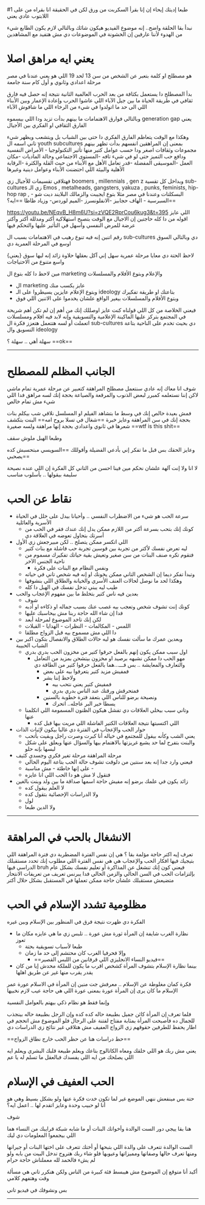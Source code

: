 
#1
طبعا إديتك إيحاء إن إنا بقرأ السكربت من ورق
لكن في الحقيقة انا بقراه من على اللابتوب عادي يعني

نبدأ بقا الحلقة 
واضح.. إنه موضوع الفيديو هيكون شائك 
وبالتالي 
لازم يكون الطابع شيء من الهدوء لأننا عارفين إن الخشونة في الموضوعات دي مش هتفيد مع المشاهدين
# يعني ايه مراهق اصلا

هو مصطلح او كلمة بتعبر عن الشخص من سن 13 لحد 19
اللي هو يعني عندنا في مصر مرحلة اعدادي وثانوي و أول كام سنة جامعة

بدأ المصطلح دا يستعمل بكثافة من بعد الحرب العالمية الثانية نتيجة إنه حصل فيه فارق ثقافي في طريقة الحياة 
ما بين جيل الآباء اللي عاشوا الحرب وإعادة الإعمار وبين الأبناء اللي الى حد ما اتولدوا في شيء من الرخاء اللي ما شافوش الآباء

وبالتالي فوارق الاهتمامات ما بينهم بدأت تزيد
ودا اللي بيسموه 
generation gap
يعني الفارق الثقافي او الفكري بين الأجيال

وهكذا مع الوقت يتعاظم الفارق الفكري دا حتى بين الشباب بل ويتشعب ويظهر شيء تاني اسمه ال 
youth subcultures
بمعنى إن المراهقين انفسهم بدأت تظهر بينهم مجموعات وثقافات اصغر
ودا حسب عوامل كتير 
منها تأثير التكنولوجيا - الأمراض النفسية ودافع حب التميز حتى لو في شيء تافه -المستوى الاجتماعي وحالة الماديات  -مكان العمل -الموسيقى المفضلة -قدر تعامل الأهل مع الأبناء من حيث القلة والكثرة -الرقابة الأهلية والبيئة اللي احتضنت الأبناء وعوامل دينية وغيرها 


فهتلاقي تقسيمات للأجيال زي
boomers , millennials , gen z
وبداخل كل تقسية
sub-cultures
زي الـ
Emos , metalheads, gangsters, yakuza , punks,  feminists, hip-hop rap , البسكلتات
وعندنا في مصر مثلا
بتوع ايجيبت والزمالك البلايند ديت شو - السبرسية - الهاف حجابيز -الانفلونسرز -الميم لوردس- وزياد ظاظا
==ايه؟==

https://youtu.be/NEqvB_H8m6U?si=zVQE2RprCou6kug3&t=395
اللي عايز اقوله من دا كله حاجتين
إن الاجيال مع الوقت بتصبح استهلاكية أكتر ومدللة أكتر وأكتر عرضة للمرض النفسي وأسهل في التأثير عليها والتحكم فيها

رقم اتنين إنه فيه تنوع رهيب في الاهتمامات
بسبب ال 
sub-cultures 
دي
وبالتالي
السوق اوسع في المرحلة العمرية دي

{يعني} 
لاحظ الحتة دي
معايا مرحلة عمرية سهل إني آكل بعقلها حلاوة زائد إنه ليها سوق واسع متنوع من الاحتياجات

مين لاحظ دا كله
بتوع ال marketing 
والإعلام
وبتوع الأفلام والمسلسلات

- ال marketing عايز يكسب منك
-  وبتوع الإعلام عايزين يسيطروا على الـ
ideology بتاعتك
او طريقة تفكيرك
- وبتوع الأفلام والمسلسلات بيغير الواقع علشان يخدموا على الاتنين اللي فوق


فيعني الخلاصة من كل اللي قولناه
كنت عايز اوصللك إنك من أهم إن لم تكن أهم شريحة في المجتمع بتركز عليها الماكينة الإعلامية والتسويقية 
وإنه لابد فيه افلام ومسلسلات اتعملت 
أو لسه هتتعمل هتعزز فكرة ال
sub-cultures 
دي
بحيث تخدم على الناحية بتاعة التسويق وال
ideology

سهلة أهي .. سهلة ؟
==ok==

---
# الجانب المظلم للمصطلح

شوف انا معاك إنه عادي سنتعمل مصطلح المراهقة كتعبير عن مرحلة عمرية تمام ماشي
لاكن إننا نستعلمه 
كمبرر لبعض الذنوب والمرقعة والصياعة بحجة إنك لسه مراهق فدا اللي شيء مش تمام خالص

فمش بعيدة خالص إنك في وسط ما بتشاهد الفيلم او المسلسل
نلاقي شب بيكلم بنات بحجة إنك في سن المراهقة وعايز خبرة
==شغال في تسلا بروح امه==
البنت بتكشف شعرها في ثانوي واعدادي بحجة إنها مراهقة ولسه صغيرة
==wtf is this shit==

وطبعا الهبل ملوش سقف

وعايز الحقك بس قبل ما تفكر إني بأدعي الفضيلة وأقوللك
==السويسي مبتحسبش كده يصحبي==

لا انا ولا إنت آلهة علشان نحكم مين فينا احسن من التاني
كل الفكرة إن اللي عنده نصيحة سليمة بيقولها .. بأسلوب مناسب



# نقاط عن الحب

- سرعة الحب هو شيء من الاضطراب النفسي .. وأحيانا بيدل على خلل في الحياة الأسرية والعائلية
	- كونك إنك بتحب بسرعة أكتر من اللازم ممكن يدل إنك عندك فقر في الحب من أسرتك بتحاول تعوضه في العلاقة دي
- اللي اتكسر ممكن يتصلح .. لكن مبيرجعش زي الأول
	- ليه تعرض نفسك لأكتر من تجربة بين قوسين تجربة حب فاشلة مع بنات كتير
	- فتقوم تكره صنف البنات من سن صغير وتعيش بقية حياتك تفكيرك مسموم من ناحية الجنس الآخر
		- ونفس النظام مع البنات على فكرة
	- وتبدأ تفكر ديما إن الشخص التاني ممكن يخونك او إنه فيه شخص تاني في حياته
	- وهكذا لحد ما نوصل لحالات العنف الأسري والخيانة والطلاق اللي بنشوفها
	- طيب ليه يبني تدخل نفسك في الهبل دا كله
- بعدين فيه ناس كتير بتخلط ما بين مفهوم الإعجاب والحب
	- شوف
	-  كونك إنت تشوف شخص وتعجب بيه غصب عنك بسبب جماله او ذكاءه او أدبه
	- فدا إن شاء الله حاجة ربنا مش بيحاسبك عليها
	- لكن إنك تاخد الموضوع لمرحلة أبعد
	- اللمس - المكالمات - النظرات - الهدايا - القبلات
	- دا اللي مش مسموح بيه قبل الزواج مطلقا
- وبعدين عمرك ما سألت نفسك هو ليه حالات الطلاق والانفصال بتكون اكبر بين الشباب الحبيبة
	- اول سبب ممكن يكون إنهم بالفعل حرقوا كتير من مخزون الحب بدري بدري
		- مهو الحب دا ممكن نشبهه برصيد او مخزون بيتشحن بمزيد من التعامل والتعارف والمعايشة .. بس فـــ...هما بالفعل حرقوا كتير من الطاقة دي
			- فمفيش مزيد كتير يتعرفوا بيه على بعض
			- ولاحظ إننا بشر
				- فمفيش كتير يعني نتحب بيه
				- فمتحرقش ورقتك عند الناس بدري بدري 
			- ونصيحة برضو للناس اللي بتعقد فترة خطوبة بالسنين
				- يسطا خير البر عاجله.. اتحرك
	- وتاني سبب بيخلي العلاقات دي تفشل هيكون الظنون المسمومة اللي اتكلمنا عنها
		- اللي اكتسبتها نتيجة العلاقات الكتير الفاشلة اللي مريت بيها قبل كده
-  حوار الحب والإعجاب في الفترة دي غالبا بيكون لإثبات الذات
	- يعني الشب وكأنه بيقول للمجتمع في خياله أنا كبرت وصرت راجل وبقيت بأتحب
	- والبنت بتفرح لما حد يشبع غريزتها بالاهتمام بيها والسؤال عنها ويعلق على شكل لبسها بإنه حلو
- مرحلة المراهقة مرحلة تغير فكري وجسدي كثيف
	- فيعني وارد جدا إنه بعد سنتين من دلوقت تشوف حالة الحب بتاعة اليوم الحالي
	- على إنها خاطئة - مش مناسبة -
	- فتقول لا مش هو دا الحب اللي انا عايزه
- زائد يكون في علمك برضو إنه مفيش حاجة اسمها صداقة ما بين ولد وبنت بالغين
	- لا العلم بيقول كده
	-  ولا الدراسات الإحصائية بتقول كده
	- لول
	- ولا الدين طبعا

---
# الانشغال بالحب في المراهقة


تعرف إيه اكتر حاجة مؤلمة بقا ؟
هي إن نفس الفترة المضطربة دي
فترة المراهقة اللي بتيجيك فيها افكار الحب والإعجاب
هي هي نفس الفترة اللي مطلوب إنك تحدد مستقبلك الدراسي فيها
bruh
فيعني كون إنك تنشغل عن المذاكرة أو تعليم نفسك بشكل عام
بإلتزامات الحب
في السن الحالي والزمن الحالي
فدا يبرنس تعريف من تعريفات الانتحار
متضيعش مستقبلك علشان حاجة ممكن تعملها في المستقبل بشكل حلال أكتر

# مظلومية تشدد الإسلام في الحب

الفكرة دي ظهرت نتيجة فرق في المنظور بين الإسلام وبين غيره 
- نظارة الغرب شايفة إن المرأة ثورة مش عورة .. تلبس زي ما هي عايزه مكان ما تعوز
	- طبعا لأسباب تسويقية بحتة
	- وإلا فحرفيا الغرب كان محتشم إلى حد ما زمان 
		- ==فيديو النساء الانجليزي اللي قرفانين من اللبس القصير==
- بينما نظارة الإسلام بتشوف المرأة كشخص اقرب ما يكون للملكة
محدش إيا من كان يقدر يقرب منها غير عن طريق اهلها 

فكرة كمان مغلوطة عن الإسلام .. معرفش جت منين
إن المرأة في الاسلام عورة
 عمر الإسلام ما كان يرى إن المرأة عورة بمعنى عورة اللي هي حاجة عيب لازم نخبيها
 
وإنما فقط هو نظام ذكي بيهتم بالعوامل النفسية 

فلما تعرف إن المرأة كائن جميل بطبيعة حاله كده كده
وإن الرجل بطبيعة حاله بينجذب للجمال ده
فأصبحت المرأة بمثابة مفتاح لفتنة على الرجال
فلو الموضوع مش اتحجم في اطار يحفظ للطرفين حقوقهم
زي الزواج العفيف
مش هتلاقي غير نتائج زي الدراسات دي

==حط دراسات هنا عن حظر الحب خارج نطاق الزواج==



يعني مش ربك هو اللي خلقك ومعاه الكاتالوج بتاعك 
ويعلم طبيعة قلبك البشري
ويعلم ايه اللي يصلحك من ايه اللي يفسدك
فبالعقل 
ما تسلم له يا عم




# الحب العفيف في الإسلام
حتة بس مينفعش ننهي الموضع غير لما تكون خدت فكرة عنها ولو بشكل بسيط
وهي 
هو أنا لو حبيب وحدة وعايز اتقدم لها ..  اعمل ايه؟

شوف

هنا بقا ييجي دور الست الوالدة وأخواتك البنات أو ما شابه
شبكة قرايبك من النساء هما اللي بيجمعوا المعلومات دي ليك

الست الوالدة تتعرف على والدة اللي بتبحها
أو أختك تتعرف على اختها البنات أو جيرانها 
ومنها تعرف حالها وصفاتها ومميزاتها وعيوبها
فلو شاء ربك هتروح تدخل البيت من بابه 
ولو لم يشء فالحمد لله معملناش حاجة حرام


أكيد أنا متوقع إن الموضوع مش هيبسط فئة كبيرة من الناس
ولكن هنكرر تاني
هي مسألة وقت 
وهتفهم كلامي


بس ونشوفك في فيديو تاني

---